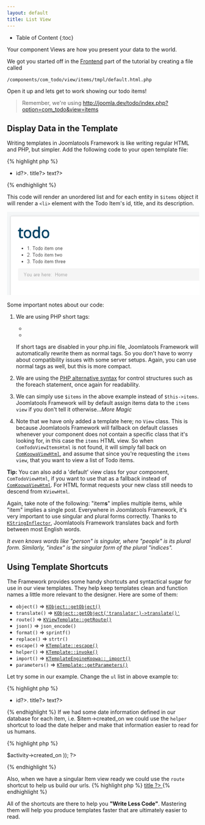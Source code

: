 ```yaml
---
layout: default
title: List View
---
```


* Table of Content
{:toc}

Your component Views are how you present your data to the world.

We got you started off in the [Frontend](front-end.html) part of the tutorial by creating a file called

    /components/com_todo/view/items/tmpl/default.html.php

Open it up and lets get to work showing our todo items!

> Remember, we're using http://joomla.dev/todo/index.php?option=com_todo&view=items

## Display Data in the Template

Writing templates in Joomlatools Framework is like writing regular HTML and PHP, but simpler. Add the following code to your open template
file:

{% highlight php %}
    <ul>
    <? foreach($items as $item) : ?>
        <li>
            <?=$item->id?>.
            <?=$item->title?>
            <?=$item->text?>
        </li>
    <? endforeach; ?>
    </ul>
{% endhighlight %}

This code will render an unordered list and for each entity in `$items` object it will render a `<li>` element with the
Todo Item's id, title, and its description.

![My Joomlatools Framework Powered Todo List](/resources/images/todotutorial/front-end-view.png)

Some important notes about our code:

1. We are using PHP short tags:

    * <? instead of <?php
    * <?= instead of <?php echo

    If short tags are disabled in your php.ini file, Joomlatools Framework will automatically rewrite them as normal tags. So you don't
    have to worry about compatibility issues with some server setups. Again, you can use normal tags as well, but this is more compact.

2. We are using the [PHP alternative syntax](http://php.net/manual/en/control-structures.alternative-syntax.php) for control
structures such as the foreach statement, once again for readability.

3. We can simply use `$items` in the above example instead of `$this->items`. Joomlatools Framework will by default assign items data to the
`items view` if you don't tell it otherwise..._More Magic_

4. Note that we have only added a template here; no `View` class. This is because Joomlatools Framework will fallback on default classes
whenever your component does not contain a specific class that it's looking for, in this case the `items` HTML view. So
when `ComTodoViewItemsHtml` is not found, it will simply fall back on [`ComKoowaViewHtml`](http://api.nooku.org/class-ComKoowaViewHtml.html), and assume that since you're requesting
the `items view`, that you want to view a list of Todo items.

<b>Tip:</b> You can also add a 'default' view class for your component, `ComTodoViewHtml`, if you want to use that as a fallback
instead of [`ComKoowaViewHtml`](http://api.nooku.org/class-ComKoowaViewHtml.html). For HTML format requests your new class
still needs to descend from `KViewHtml`.

Again, take note of the following: "item**s**" implies multiple items, while "item" implies a single post. Everywhere in Joomlatools Framework, it's very
important to use singular and plural forms correctly. Thanks to [`KStringInflector`](http://api.nooku.org/class-KStringInflector.html),
Joomlatools Framework translates back and forth between most English words.

_It even knows words like "person" is singular, where "people" is its plural form. Similarly, "index" is the singular form of the plural "indices"._

## Using Template Shortcuts

The Framework provides some handy shortcuts and syntactical sugar for use in our view templates. They
help keep templates clean and function names a little more relevant to the designer. Here are some of them:

* `object()` => [`KObject::getObject()`](http://api.nooku.org/source-class-KObject.html#_getObject)
* `translate()` => [`KObject::getObject('translator')->translate()'`](http://api.nooku.org/source-class-KTranslatorAbstract.html#_translate)
* `route()` => [`KViewTemplate::getRoute()`](http://api.nooku.org/source-class-KViewTemplate.html#_getRoute)
* `json()` => `json_encode()`
* `format()` => `sprintf()`
* `replace()` => `strtr()`
* `escape()` => [`KTemplate::escape()`](http://api.nooku.org/source-class-KTemplate.html#_escape)
* `helper()` => [`KTemplate::invoke()`](http://api.nooku.org/source-class-KTemplate.html#_invoke)
* `import()` => [`KTemplateEngineKoowa::_import()`](http://api.nooku.org/source-class-KTemplateEngineKoowa.html#__import)
* `parameters()` => [`KTemplate::getParameters()`](http://api.nooku.org/source-class-KTemplate.html#_getParameters)

Let try some in our example. Change the `ul` list in above example to:

{% highlight php %}
    <ul>
    <? foreach($items as $item) : ?>
        <li>
            <?=translate('ID'). ': ' . $item->id?>.
            <?=translate('Title'). ': ' . $item->title?>
            <?=translate('Text'). ': ' . $item->text?>
        </li>
    <? endforeach; ?>
    </ul>
{% endhighlight %}
If we had some date information defined in our database for each item, i.e. $item->created_on we could use the `helper` shortcut to load
the date helper and make that information easier to read for us humans.

{% highlight php %}
<?= helper('date.humanize', array('date' => $activity->created_on )); ?>
{% endhighlight %}

Also, when we have a singular Item view ready we could use the `route` shortcut to help us build our urls.
{% highlight php %}
  <a href="<?= route('view=item&id='. $item->id ) ?>">
            <?= $item->title ?>
   </a>
{% endhighlight %}

All of the shortcuts are there
 to help you **"Write Less Code"**. Mastering them will help you produce templates faster that
are ultimately easier to read.
